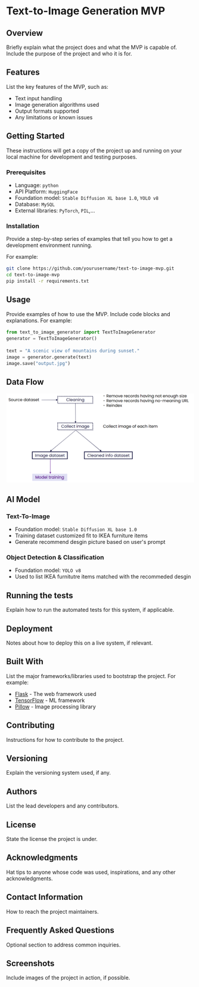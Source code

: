 # Text-to-Image Generation MVP

## Overview

Briefly explain what the project does and what the MVP is capable of. Include the purpose of the project and who it is for.

## Features

List the key features of the MVP, such as:
- Text input handling
- Image generation algorithms used
- Output formats supported
- Any limitations or known issues

## Getting Started

These instructions will get a copy of the project up and running on your local machine for development and testing purposes.

### Prerequisites

- Language: `python`
- API Platform: `HuggingFace`
- Foundation model: `Stable Diffusion XL base 1.0`, `YOLO v8`
- Database: `MySQL`
- External libraries: `PyTorch`, `PIL`,...

### Installation

Provide a step-by-step series of examples that tell you how to get a development environment running.

For example:
```bash
git clone https://github.com/yourusername/text-to-image-mvp.git
cd text-to-image-mvp
pip install -r requirements.txt
```

## Usage

Provide examples of how to use the MVP. Include code blocks and explanations. For example:

```python
from text_to_image_generator import TextToImageGenerator
generator = TextToImageGenerator()

text = "A scenic view of mountains during sunset."
image = generator.generate(text)
image.save("output.jpg")
```


## Data Flow

![](Readme_img\data_clean.png)

## AI Model
### Text-To-Image
- Foundation model: `Stable Diffusion XL base 1.0`
- Training dataset customized fit to IKEA furniture items
- Generate recommend desgin picture based on user's prompt

### Object Detection & Classification
- Foundation model: `YOLO v8`
- Used to list IKEA furnitutre items matched with the recommeded desgin

## Running the tests

Explain how to run the automated tests for this system, if applicable.

## Deployment

Notes about how to deploy this on a live system, if relevant.

## Built With

List the major frameworks/libraries used to bootstrap the project. For example:

- [Flask](http://flask.palletsprojects.com/en/1.1.x/) - The web framework used
- [TensorFlow](https://www.tensorflow.org/) - ML framework
- [Pillow](https://pillow.readthedocs.io/en/stable/) - Image processing library

## Contributing

Instructions for how to contribute to the project.

## Versioning

Explain the versioning system used, if any.

## Authors

List the lead developers and any contributors.

## License

State the license the project is under.

## Acknowledgments

Hat tips to anyone whose code was used, inspirations, and any other acknowledgments.

## Contact Information

How to reach the project maintainers.

## Frequently Asked Questions

Optional section to address common inquiries.

## Screenshots

Include images of the project in action, if possible.
